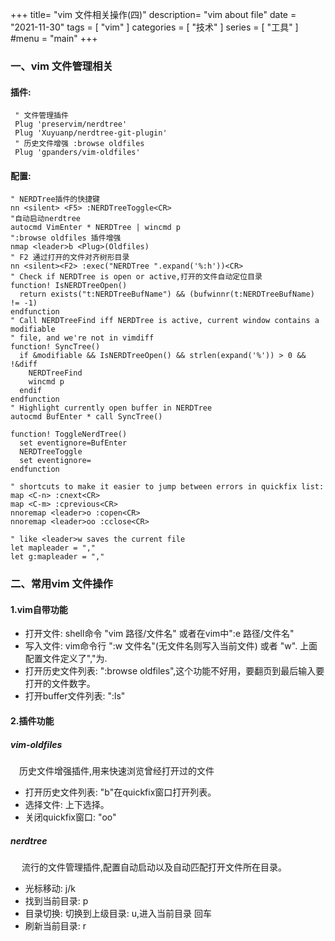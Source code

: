 +++
title= "vim 文件相关操作(四)"
description= "vim about file"
date = "2021-11-30"
tags = [
    "vim"
]
categories = [
  "技术"
]
series = [
  "工具"
]
#menu = "main"
+++

### 一、vim 文件管理相关

#### 插件:
```vim
 " 文件管理插件             
 Plug 'preservim/nerdtree'  
 Plug 'Xuyuanp/nerdtree-git-plugin'
 " 历史文件增强 :browse oldfiles
 Plug 'gpanders/vim-oldfiles'
```
#### 配置:
```vim
" NERDTree插件的快捷键
nn <silent> <F5> :NERDTreeToggle<CR>
"自动启动nerdtree
autocmd VimEnter * NERDTree | wincmd p
":browse oldfiles 插件增强
nmap <leader>b <Plug>(Oldfiles)
" F2 通过打开的文件对齐树形目录
nn <silent><F2> :exec("NERDTree ".expand('%:h'))<CR>
" Check if NERDTree is open or active,打开的文件自动定位目录
function! IsNERDTreeOpen()
  return exists("t:NERDTreeBufName") && (bufwinnr(t:NERDTreeBufName) != -1)
endfunction
" Call NERDTreeFind iff NERDTree is active, current window contains a modifiable
" file, and we're not in vimdiff
function! SyncTree()
  if &modifiable && IsNERDTreeOpen() && strlen(expand('%')) > 0 && !&diff
    NERDTreeFind
    wincmd p
  endif
endfunction
" Highlight currently open buffer in NERDTree
autocmd BufEnter * call SyncTree()
 
function! ToggleNerdTree()
  set eventignore=BufEnter
  NERDTreeToggle
  set eventignore=
endfunction

" shortcuts to make it easier to jump between errors in quickfix list:
map <C-n> :cnext<CR>
map <C-m> :cprevious<CR>
nnoremap <leader>o :copen<CR>
nnoremap <leader>oo :cclose<CR>

" like <leader>w saves the current file
let mapleader = ","
let g:mapleader = ","
```

### 二、常用vim 文件操作
#### 1.vim自带功能
  + 打开文件: shell命令 "vim 路径/文件名" 或者在vim中":e 路径/文件名"
  + 写入文件: vim命令行 ":w 文件名"(无文件名则写入当前文件) 或者 "<leader>w". 上面配置文件定义了","为<leader>.
  + 打开历史文件列表: ":browse oldfiles",这个功能不好用，要翻页到最后输入要打开的文件数字。    
  + 打开buffer文件列表: ":ls"

#### 2.插件功能
##### vim-oldfiles
  &emsp;历史文件增强插件,用来快速浏览曾经打开过的文件  
  + 打开历史文件列表: "<leader>b"在quickfix窗口打开列表。 
  + 选择文件:<C-m> <C-n>上下选择。 
  + 关闭quickfix窗口: "<leader>oo"

##### nerdtree
  &emsp; 流行的文件管理插件,配置自动启动以及自动匹配打开文件所在目录。
  + 光标移动:  j/k
  + 找到当前目录: p
  + 目录切换: 切换到上级目录: u,进入当前目录 <CR>回车
  + 刷新当前目录: r

